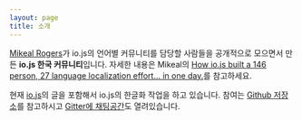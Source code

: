 ```yaml
---
layout: page
title: 소개
---
```


[Mikeal Rogers](https://github.com/mikeal)가 io.js의 언어별 커뮤니티를 담당할 사람들을 공개적으로 모으면서 만든 **io.js 한국 커뮤니티**입니다. 자세한 내용은 Mikeal의 [How io.js built a 146 person, 27 language localization effort… in one day.](https://medium.com/@mikeal/how-io-js-built-a-146-person-27-language-localization-effort-in-one-day-65e5b1c49a62)를 참고하세요.

현재 [io.js](https://medium.com/@iojs/)의 글을 포함해서 io.js의 한글화 작업을 하고 있습니다. 참여는 [Github 저장소](https://github.com/iojs/iojs-ko/)를 참고하시고 [Gitter에 채팅공간](https://gitter.im/iojs/iojs-ko)도 열려있습니다.
